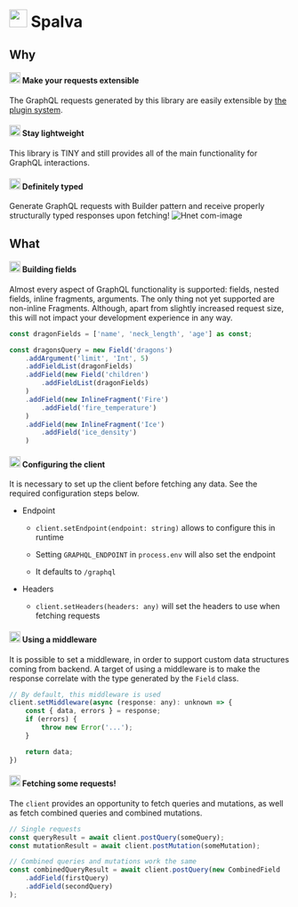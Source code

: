 <h1 float="left">
    <img src="https://e.unicode-table.com/orig/40/2824a7079418328ff8a74ab2d92441.png" height="32">
    Spalva
</h1>

## Why

<h4 float="left"> 
    <img src="https://e.unicode-table.com/orig/76/82f32524fb743dbc62cd86fba89f6e.png" height="20">
    Make your requests extensible
</h4>

The GraphQL requests generated by this library are easily extensible by [the plugin system](https://github.com/tilework/mosaic).


<h4 float="left"> 
    <img src="https://e.unicode-table.com/orig/40/2824a7079418328ff8a74ab2d92441.png" height="20">
    Stay lightweight
</h4>

This library is TINY and still provides all of the main functionality for GraphQL interactions.

<h4 float="left"> 
    <img src="https://e.unicode-table.com/orig/a0/d616e234deff52663bbb0d263b1a18.png" height="20">
    Definitely typed
</h4>

Generate GraphQL requests with Builder pattern and receive properly structurally typed responses upon fetching!
![Hnet com-image](https://user-images.githubusercontent.com/46347627/113285078-304d1b80-92f3-11eb-91f4-c7a491a39996.gif)

## What

<h4 float="left"> 
    <img src="https://e.unicode-table.com/orig/41/afffcb1f4ba527f67325f094febfb1.png" height="20">
    Building fields
</h4>

Almost every aspect of GraphQL functionality is supported: fields, nested fields, inline fragments, arguments.
The only thing not yet supported are non-inline Fragments. Although, apart from slightly increased request size, this will not impact your development experience in any way.

```js
const dragonFields = ['name', 'neck_length', 'age'] as const;

const dragonsQuery = new Field('dragons')
    .addArgument('limit', 'Int', 5)
    .addFieldList(dragonFields)
    .addField(new Field('children')
        .addFieldList(dragonFields)
    )
    .addField(new InlineFragment('Fire')
        .addField('fire_temperature')
    )
    .addField(new InlineFragment('Ice')
        .addField('ice_density')
    )
```


<h4 float="left">
    <img src="https://e.unicode-table.com/orig/71/6bd8089ef56220c22155843e864262.png" height="20">
    Configuring the client
</h4>

It is necessary to set up the client before fetching any data. See the required configuration steps below.

-  Endpoint


   -  `client.setEndpoint(endpoint: string)` allows to configure this in runtime 


   -  Setting `GRAPHQL_ENDPOINT` in `process.env` will also set the endpoint


   -  It defaults to `/graphql`

-  Headers

   -  `client.setHeaders(headers: any)` will set the headers to use when fetching requests

<h4 float="left">
    <img src="https://e.unicode-table.com/orig/c6/067075f73e5891479108c2d51d0ff7.png" height="20">
    Using a middleware
</h4>

It is possible to set a middleware, in order to support custom data structures coming from backend. A target of using a middleware is to make the response correlate with the type generated by the `Field` class.

```js
// By default, this middleware is used
client.setMiddleware(async (response: any): unknown => {
    const { data, errors } = response;
    if (errors) {
        throw new Error('...');
    }

    return data;
})
```

<h4 float="left">
    <img src="https://e.unicode-table.com/orig/be/f154b24d3532e67d8d943112e5b931.png" height="20">
    Fetching some requests!
</h4>

The `client` provides an opportunity to fetch queries and mutations, as well as fetch combined queries and combined mutations.

```js
// Single requests
const queryResult = await client.postQuery(someQuery);
const mutationResult = await client.postMutation(someMutation);

// Combined queries and mutations work the same
const combinedQueryResult = await client.postQuery(new CombinedField
    .addField(firstQuery)
    .addField(secondQuery)
);
```
